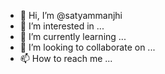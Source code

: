 - 👋 Hi, I’m @satyammanjhi
- 👀 I’m interested in ...
- 🌱 I’m currently learning ...
- 💞️ I’m looking to collaborate on ...
- 📫 How to reach me ...

<!---
satyammanjhi/satyammanjhi is a ✨ special ✨ repository because its `README.md` (this file) appears on your GitHub profile.
You can click the Preview link to take a look at your changes.
--->
